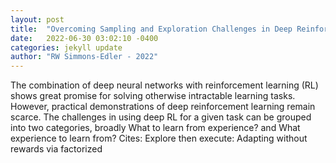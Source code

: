 ```yaml
---
layout: post
title:  "Overcoming Sampling and Exploration Challenges in Deep Reinforcement Learning"
date:   2022-06-30 03:02:10 -0400
categories: jekyll update
author: "RW Simmons-Edler - 2022"
---
```

The combination of deep neural networks with reinforcement learning (RL) shows great promise for solving otherwise intractable learning tasks. However, practical demonstrations of deep reinforcement learning remain scarce. The challenges in using deep RL for a given task can be grouped into two categories, broadly What to learn from experience? and What experience to learn from? Cites: Explore then execute: Adapting without rewards via factorized